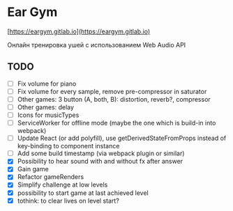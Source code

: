 # Ear Gym

[https://eargym.gitlab.io](https://eargym.gitlab.io)

Онлайн тренировка ушей с использованием Web Audio API

## TODO
- [ ] Fix volume for piano
- [ ] Fix volume for every sample, remove pre-compressor in saturator
- [ ] Other games: 3 button (A, both, B): distortion, reverb?, compressor
- [ ] Other games: delay
- [ ] Icons for musicTypes
- [ ] ServiceWorker for offline mode (maybe the one which is build-in into webpack)
- [ ] Update React (or add polyfill), use getDerivedStateFromProps instead of key-binding to component instance
- [ ] Add some build timestamp (via webpack plugin or similar)
- [x] Possibility to hear sound with and without fx after answer
- [x] Gain game
- [x] Refactor gameRenders
- [x] Simplify challenge at low levels
- [x] possibility to start game at last achieved level
- [x] tothink: to clear lives on level start?